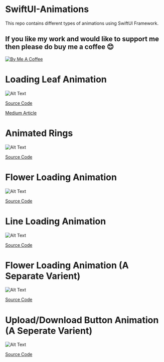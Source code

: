 # SwiftUI-Animations

This repo contains different types of animations using SwiftUI Framework. 

## If you like my work and would like to support me then please do buy me a coffee 😊
[![By Me A Coffee](https://github.com/paloamit/SwiftUI-Animations/blob/main/coffee.png)](https://www.buymeacoffee.com/amitkumarpalo)

# Loading Leaf Animation
![Alt Text](https://github.com/paloamit/SwiftUI-Animations/blob/main/LeafAnimation/LeafAnimation.gif)

[Source Code](https://github.com/paloamit/SwiftUI-Animations/tree/main/LeafAnimation)

[Medium Article](https://palo-amit.medium.com/loading-leaf-animation-in-swiftui-c4e777804011)

# Animated Rings
![Alt Text](https://github.com/paloamit/SwiftUI-Animations/blob/main/CircularRingAnimation/Animated%20Rings.gif)

[Source Code](https://github.com/paloamit/SwiftUI-Animations/tree/main/CircularRingAnimation)

# Flower Loading Animation
![Alt Text](https://github.com/paloamit/SwiftUI-Animations/blob/main/FlowerLoadingSpinner/Flower%20Loading%20Spinner%20Animation.gif)

[Source Code](https://github.com/paloamit/SwiftUI-Animations/tree/main/FlowerLoadingSpinner)

# Line Loading Animation
![Alt Text](https://github.com/paloamit/SwiftUI-Animations/blob/main/LineLoadingAnimation/Circular%20Line%20Animation.gif)

[Source Code](https://github.com/paloamit/SwiftUI-Animations/tree/main/LineLoadingAnimation)

# Flower Loading Animation (A Separate Varient)
![Alt Text](https://github.com/paloamit/SwiftUI-Animations/blob/main/ExtendedFlowerLoadingAnimation/Flower%20Loading%20Animation.gif)

[Source Code](https://github.com/paloamit/SwiftUI-Animations/tree/main/ExtendedFlowerLoadingAnimation)

# Upload/Download Button Animation (A Seperate Varient)
![Alt Text](https://github.com/paloamit/SwiftUI-Animations/blob/main/UploadButtonAnimation/Upload%20Button%20Animation.gif)

[Source Code](https://github.com/paloamit/SwiftUI-Animations/tree/main/UploadButtonAnimation)
